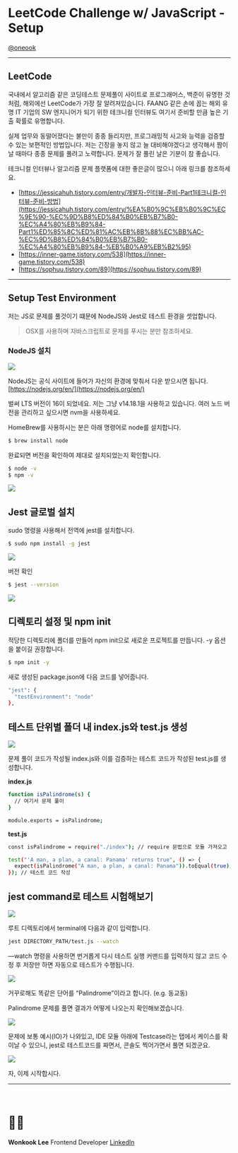 # LeetCode Challenge w/ JavaScript - Setup

[@oneook](https://velog.io/@oneook/LeetCode-Challenge-w-JavaScript-Setup)

---

## LeetCode

국내에서 알고리즘 같은 코딩테스트 문제풀이 사이트로 프로그래머스, 백준이 유명한 것 처럼, 해외에선 LeetCode가 가장 잘 알려져있습니다. FAANG 같은 손에 꼽는 해외 유명 IT 기업의 SW 엔지니어가 되기 위한 테크니컬 인터뷰도 여기서 준비할 만큼 높은 기출 확률로 유명합니다.

실제 업무와 동떨어졌다는 불만이 종종 들리지만, 프로그래밍적 사고와 능력을 검증할 수 있는 보편적인 방법입니다. 저는 긴장을 놓지 않고 늘 대비해야겠다고 생각해서 짬이 날 때마다 종종 문제를 풀려고 노력합니다. 문제가 잘 풀린 날은 기분이 참 좋습니다.

테크니컬 인터뷰나 알고리즘 문제 플랫폼에 대한 좋은글이 많으니 아래 링크를 참조하세요.

- [https://jessicahuh.tistory.com/entry/개발자-인터뷰-준비-Part1테크니컬-인터뷰-준비-방법](https://jessicahuh.tistory.com/entry/%EA%B0%9C%EB%B0%9C%EC%9E%90-%EC%9D%B8%ED%84%B0%EB%B7%B0-%EC%A4%80%EB%B9%84-Part1%ED%85%8C%ED%81%AC%EB%8B%88%EC%BB%AC-%EC%9D%B8%ED%84%B0%EB%B7%B0-%EC%A4%80%EB%B9%84-%EB%B0%A9%EB%B2%95)
- [https://inner-game.tistory.com/538](https://inner-game.tistory.com/538)
- [https://sophuu.tistory.com/89](https://sophuu.tistory.com/89)

---

## Setup Test Environment

저는 JS로 문제를 풀것이기 떄문에 NodeJS와 Jest로 테스트 환경을 셋업합니다.

> OSX를 사용하며 자바스크립트로 문제를 푸시는 분만 참조하세요.

### NodeJS 설치

![](https://velog.velcdn.com/images/oneook/post/210bc317-5fc7-4f60-92e2-30aec8603eaa/image.png)

NodeJS는 공식 사이트에 들어가 자신의 환경에 맞춰서 다운 받으시면 됩니다. [https://nodejs.org/en/](https://nodejs.org/en/)

벌써 LTS 버전이 16이 되었네요. 저는 그냥 v14.18.1을 사용하고 있습니다. 여러 노드 버전을 관리하고 싶으시면 nvm을 사용하세요.

HomeBrew를 사용하시는 분은 아래 명령어로 node를 설치합니다.

```bash
$ brew install node
```

완료되면 버전을 확인하여 제대로 설치되었는지 확인합니다.

```bash
$ node -v
$ npm -v
```

![](https://velog.velcdn.com/images/oneook/post/6911a8ae-6774-425e-a54f-378946b78924/image.png)

## Jest 글로벌 설치

sudo 명령을 사용해서 전역에 jest를 설치합니다.

```bash
$ sudo npm install -g jest
```

![](https://velog.velcdn.com/images/oneook/post/8b0e47e1-01a3-435c-baa7-e75f29cf83d7/image.png)

버전 확인

```bash
$ jest --version
```

![](https://velog.velcdn.com/images/oneook/post/77706484-1cd4-4a43-8a5c-d7da3ce0ad60/image.png)

## 디렉토리 설정 및 npm init

적당한 디렉토리에 폴더를 만들어 npm init으로 새로운 프로젝트를 만듭니다. -y 옵션을 붙이길 권장합니다.

```bash
$ npm init -y
```

새로 생성된 package.json에 다음 코드를 넣어줍니다.

```bash
"jest": {
  "testEnvironment": "node"
},
```

## 테스트 단위별 폴더 내 index.js와 test.js 생성

![](https://velog.velcdn.com/images/oneook/post/3f9cd020-6693-4aea-a4f0-1f68ff1ad81b/image.png)

문제 풀이 코드가 작성될 index.js와 이를 검증하는 테스트 코드가 작성된 test.js를 생성합니다.

**index.js**

```bash
function isPalindrome(s) {
  // 여기서 문제 풀이
}

module.exports = isPalindrome;
```

**test.js**

```bash
const isPalindrome = require("./index"); // require 문법으로 모듈 가져오고

test("'A man, a plan, a canal: Panama' returns true", () => {
  expect(isPalindrome("A man, a plan, a canal: Panama")).toEqual(true);
}); // 테스트 코드 작성
```

## jest command로 테스트 시험해보기

![](https://velog.velcdn.com/images/oneook/post/36345339-012a-414d-9b77-c08d23958f80/image.png)

루트 디렉토리에서 terminal에 다음과 같이 입력합니다.

```bash
jest DIRECTORY_PATH/test.js --watch
```

—watch 명령을 사용하면 번거롭게 다시 테스트 실행 커맨드를 입력하지 않고 코드 수정 후 저장만 하면 자동으로 테스트가 수행됩니다.

![](https://velog.velcdn.com/images/oneook/post/d1d7b7d7-4797-468f-8fcf-f6f36c98b87b/image.png)

거꾸로해도 똑같은 단어를 “Palindrome”이라고 합니다. (e.g. 동교동)

Palindrome 문제를 풀면 결과가 어떻게 나오는지 확인해보겠습니다.

![](https://velog.velcdn.com/images/oneook/post/c34781b0-8076-4f51-93d8-3f7c37cbdf8f/image.png)

문제에 보통 예시(IO)가 나와있고, IDE 모듈 아래에 Testcase라는 탭에서 케이스를 확이날 수 있으니, jest로 테스트코드를 짜면서, 콘솔도 찍어가면서 풀면 되겠군요.

![](https://velog.velcdn.com/images/oneook/post/7da1b6b2-2c3a-48c6-a570-c502096d715d/image.png)

자, 이제 시작합시다.

---

<br>

# 🙏🏻

**Wonkook Lee**
Frontend Developer
[LinkedIn](https://www.linkedin.com/in/designerwonkook/)


